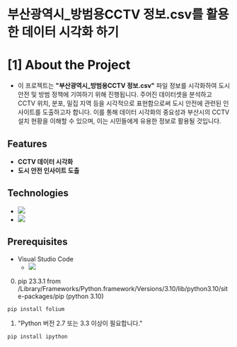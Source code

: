 # 부산광역시_방범용CCTV 정보.csv를 활용한 데이터 시각화 하기

# [1] About the Project
- 이 프로젝트는  **"부산광역시_방범용CCTV 정보.csv"** 파일 정보를 시각화하여 도시 안전 및 방범 정책에 기여하기 위해 진행됩니다. 주어진 데이터셋을 분석하고 CCTV 위치, 분포, 밀집 지역 등을 시각적으로 표현함으로써 도시 안전에 관련된 인사이트를 도출하고자 합니다. 이를 통해 데이터 시각화의 중요성과 부산시의 CCTV 설치 현황을 이해할 수 있으며, 이는 시민들에게 유용한 정보로 활용될 것입니다.

## Features
- **CCTV 데이터 시각화**
- **도시 안전 인사이트 도출**


## Technologies
- <img src="https://img.shields.io/badge/python-3670A0?style=for-the-badge&logo=python&logoColor=ffdd54"/>
- <img src="https://img.shields.io/badge/Visual%20Studio%20Code-0078d7.svg?style=for-the-badge&logo=visual-studio-code&logoColor=white"/>  

## Prerequisites
- Visual Studio Code
  - <img src="https://github.com/SeungJin051/data_visualization/assets/83889135/da6cc334-b66d-41cb-a2d8-1e49007fba76"/>
0. pip 23.3.1 from /Library/Frameworks/Python.framework/Versions/3.10/lib/python3.10/site-packages/pip (python 3.10)
```bash
pip install folium
```
1. "Python 버전 2.7 또는 3.3 이상이 필요합니다."
```bash
pip install ipython
```
